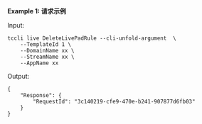 **Example 1: 请求示例**



Input: 

```
tccli live DeleteLivePadRule --cli-unfold-argument  \
    --TemplateId 1 \
    --DomainName xx \
    --StreamName xx \
    --AppName xx
```

Output: 
```
{
    "Response": {
        "RequestId": "3c140219-cfe9-470e-b241-907877d6fb03"
    }
}
```

